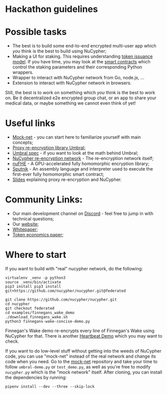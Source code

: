 # Hackathon guidelines

# Possible tasks
* The best is to build some end-to-end encrypted multi-user app which _you_ think is the best to build using NuCypher;
* Making a UI for staking. This requires understanding [token issuance model](https://blog.nucypher.com/nucypher-staking-economics-a7bb56b20716). If you have time, you may look at the [smart contracts](https://github.com/nucypher/nucypher/blob/master/nucypher/blockchain/eth/sol/source/contracts/MinersEscrow.sol) which control the staking parameters and their corresponding Python wrappers.
* Wrapper to interact with NuCypher network from Go, node.js, ...
* Extension to interact with NuCypher network in browsers.

Still, the best is to work on something which _you_ think is the best to work on. Be it decentralized e2e encrypted group chat, or an app to share your medical data, or maybe something we cannot even think of yet!

# Useful links
* [Mock-net](https://github.com/nucypher/mock-net/) - you can start here to familiarize yourself with main concepts;
* [Proxy re-encryption library Umbral](https://github.com/nucypher/pyUmbral/);
* [Umbral spec](https://github.com/nucypher/umbral-doc/) - if you want to look at the math behind Umbral;
* [NuCypher re-encryption network](https://github.com/nucypher/nucypher/) - The re-encryption network itself;
* [nuFHE](https://github.com/nucypher/nufhe/) - A GPU-accelerated fully homomorphic encryption library;
* [Sputnik](https://github.com/nucypher/sputnik/) - An assembly language and interpreter used to execute the first-ever fully homomorphic smart contract;
* [Slides](https://github.com/nucypher/slides/blob/master/slides.pdf) explaining proxy re-encryption and NuCypher.

# Community Links:
* Our main development channel on [Discord](https://discord.gg/7rmXa3S) - feel free to jump in with technical questions;
* Our [website](https://nucypher.com/);
* [Whitepaper](https://www.nucypher.com/whitepapers/english.pdf);
* [Token economics paper](https://github.com/nucypher/mining-paper/blob/master/mining-paper.pdf);


# Where to start
If you want to build with "real" nucypher network, do the following:
```
virtualenv _venv -p python3
source _venv/bin/activate
pip3 install pip3 install git+https://github.com/nucypher/nucypher.git@federated

git clone https://github.com/nucypher/nucypher.git
cd nucypher
git checkout federated
cd examples/finnegans_wake_demo
./download_finnegans_wake.sh
python3 finnegans-wake-concise-demo.py
```

Finnegan's Wake demo re-encrypts every line of Finnegan's Wake using NuCypher for that. There is another [Heartbeat Demo](https://github.com/cygnusv/nucypher/tree/heart_of_the_sunrise/examples/heartbeat_demo) which you may want to check.

If you want to do low-level stuff without getting into the weeds of NuCypher code, you can use "mock-net" instead of the real network and change its code when you need. Go to the [mock-net](https://github.com/nucypher/mock-net/) repository and take your time to follow `umbral-demo.py` or `test_demo.py`, as well as you're free to modify `nucypher.py` which is the "mock network" itself.
After cloning, you can install the dependencies by running:
```
pipenv install --dev --three --skip-lock
```
